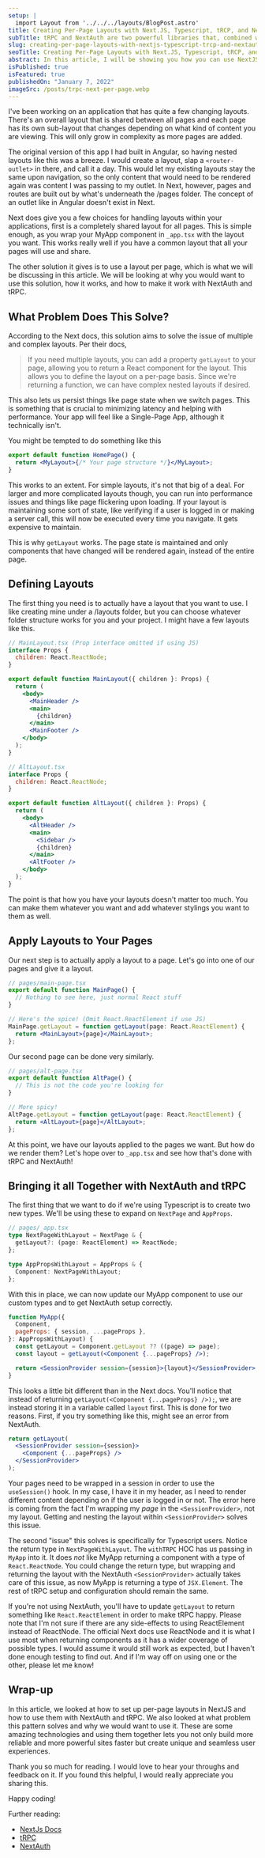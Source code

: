 ```yaml
---
setup: |
  import Layout from '../../../layouts/BlogPost.astro'
title: Creating Per-Page Layouts with Next.JS, Typescript, tRCP, and NextAuth
subTitle: tRPC and NextAuth are two powerful libraries that, combined with per-page layouts, let you create fast and powerful NextJS Apps.
slug: creating-per-page-layouts-with-nextjs-typescript-trcp-and-nextauth
seoTitle: Creating Per-Page Layouts with Next.JS, Typescript, tRCP, and NextAuth
abstract: In this article, I will be showing you how you can use NextJS Per-Page layouts with Typescript, NextAuth, and tRPC to build shared layouts.
isPublished: true
isFeatured: true
publishedOn: "January 7, 2022"
imageSrc: /posts/trpc-next-per-page.webp
---
```


I've been working on an application that has quite a few changing layouts. There's an overall layout that is shared between all pages and each page has its own sub-layout that changes depending on what kind of content you are viewing. This will only grow in complexity as more pages are added.

The original version of this app I had built in Angular, so having nested layouts like this was a breeze. I would create a layout, slap a `<router-outlet>` in there, and call it a day. This would let my existing layouts stay the same upon navigation, so the only content that would need to be rendered again was content I was passing to my outlet. In Next, however, pages and routes are built out by what's underneath the /pages folder. The concept of an outlet like in Angular doesn't exist in Next.

Next does give you a few choices for handling layouts within your applications, first is a completely shared layout for all pages. This is simple enough, as you wrap your MyApp component in `_app.tsx` with the layout you want. This works really well if you have a common layout that all your pages will use and share.

The other solution it gives is to use a layout per page, which is what we will be discussing in this article. We will be looking at why you would want to use this solution, how it works, and how to make it work with NextAuth and tRPC.

## What Problem Does This Solve?

According to the Next docs, this solution aims to solve the issue of multiple and complex layouts. Per their docs,

> If you need multiple layouts, you can add a property `getLayout` to your page, allowing you to return a React component for the layout. This allows you to define the layout on a per-page basis. Since we're returning a function, we can have complex nested layouts if desired.

This also lets us persist things like page state when we switch pages. This is something that is crucial to minimizing latency and helping with performance. Your app will feel like a Single-Page App, although it technically isn't.

You might be tempted to do something like this

```jsx
export default function HomePage() {
  return <MyLayout>{/* Your page structure */}</MyLayout>;
}
```

This works to an extent. For simple layouts, it's not that big of a deal. For larger and more complicated layouts though, you can run into performance issues and things like page flickering upon loading. If your layout is maintaining some sort of state, like verifying if a user is logged in or making a server call, this will now be executed every time you navigate. It gets expensive to maintain.

This is why `getLayout` works. The page state is maintained and only components that have changed will be rendered again, instead of the entire page.

## Defining Layouts

The first thing you need is to actually have a layout that you want to use. I like creating mine under a /layouts folder, but you can choose whatever folder structure works for you and your project. I might have a few layouts like this.

```jsx
// MainLayout.tsx (Prop interface omitted if using JS)
interface Props {
  children: React.ReactNode;
}

export default function MainLayout({ children }: Props) {
  return (
    <body>
      <MainHeader />
      <main>
        {children}
      </main>
      <MainFooter />
    </body>
  );
}

// AltLayout.tsx
interface Props {
  children: React.ReactNode;
}

export default function AltLayout({ children }: Props) {
  return (
    <body>
      <AltHeader />
      <main>
        <Sidebar />
        {children}
      </main>
      <AltFooter />
    </body>
  );
}
```

The point is that how you have your layouts doesn't matter too much. You can make them whatever you want and add whatever stylings you want to them as well.

## Apply Layouts to Your Pages

Our next step is to actually apply a layout to a page. Let's go into one of our pages and give it a layout.

```jsx
// pages/main-page.tsx
export default function MainPage() {
  // Nothing to see here, just normal React stuff
}

// Here's the spice! (Omit React.ReactElement if use JS)
MainPage.getLayout = function getLayout(page: React.ReactElement) {
  return <MainLayout>{page}</MainLayout>;
};
```

Our second page can be done very similarly.

```jsx
// pages/alt-page.tsx
export default function AltPage() {
  // This is not the code you're looking for
}

// More spicy!
AltPage.getLayout = function getLayout(page: React.ReactElement) {
  return <AltLayout>{page}</AltLayout>;
};
```

At this point, we have our layouts applied to the pages we want. But how do we render them? Let's hope over to `_app.tsx` and see how that's done with tRPC and NextAuth!

## Bringing it all Together with NextAuth and tRPC

The first thing that we want to do if we're using Typescript is to create two new types. We'll be using these to expand on `NextPage` and `AppProps`.

```ts
// pages/_app.tsx
type NextPageWithLayout = NextPage & {
  getLayout?: (page: ReactElement) => ReactNode;
};

type AppPropsWithLayout = AppProps & {
  Component: NextPageWithLayout;
};
```

With this in place, we can now update our MyApp component to use our custom types and to get NextAuth setup correctly.

```jsx
function MyApp({
  Component,
  pageProps: { session, ...pageProps },
}: AppPropsWithLayout) {
  const getLayout = Component.getLayout ?? ((page) => page);
  const layout = getLayout(<Component {...pageProps} />);

  return <SessionProvider session={session}>{layout}</SessionProvider>;
}
```

This looks a little bit different than in the Next docs. You'll notice that instead of returning `getLayout(<Component {...pageProps} />);`, we are instead storing it in a variable called `layout` first. This is done for two reasons. First, if you try something like this, might see an error from NextAuth.

```jsx
return getLayout(
  <SessionProvider session={session}>
    <Component {...pageProps} />
  </SessionProvider>
);
```

Your pages need to be wrapped in a session in order to use the `useSession()` hook. In my case, I have it in my header, as I need to render different content depending on if the user is logged in or not. The error here is coming from the fact I'm wrapping my _page_ in the `<SessionProvider>`, not my layout. Getting and nesting the layout within `<SessionProvider>` solves this issue.

The second "issue" this solves is specifically for Typescript users. Notice the return type in `NextPageWithLayout`. The `withTRPC` HOC has us passing in `MyApp` into it. It does _not_ like MyApp returning a component with a type of `React.ReactNode`. You could change the return type, but wrapping and returning the layout with the NextAuth `<SessionProvider>` actually takes care of this issue, as now MyApp is returning a type of `JSX.Element`. The rest of tRPC setup and configuration should remain the same.

If you're not using NextAuth, you'll have to update `getLayout` to return something like `React.ReactElement` in order to make tRPC happy. Please note that I'm not sure if there are any side-effects to using ReactElement instead of ReactNode. The official Next docs use ReactNode and it is what I use most when returning components as it has a wider coverage of possible types. I would assume it would still work as expected, but I haven't done enough testing to find out. And if I'm way off on using one or the other, please let me know!

## Wrap-up

In this article, we looked at how to set up per-page layouts in NextJS and how to use them with NextAuth and tRPC. We also looked at what problem this pattern solves and why we would want to use it. These are some amazing technologies and using them together lets you not only build more reliable and more powerful sites faster but create unique and seamless user experiences.

Thank you so much for reading. I would love to hear your throughs and feedback on it. If you found this helpful, I would really appreciate you sharing this.

Happy coding!

Further reading:

- [NextJs Docs](https://nextjs.org/docs/basic-features/layouts)
- [tRPC](https://trpc.io/)
- [NextAuth](https://next-auth.js.org/)
